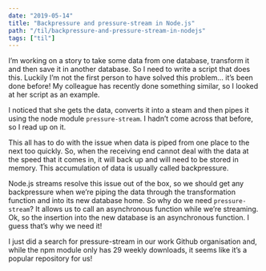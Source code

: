 ```yaml
---
date: "2019-05-14"
title: "Backpressure and pressure-stream in Node.js"
path: "/til/backpressure-and-pressure-stream-in-nodejs"
tags: ["til"]
---
```


I’m working on a story to take some data from one database, transform it and then save it in another database. So I need to write a script that does this. Luckily I’m not the first person to have solved this problem… it’s been done before!
My colleague has recently done something similar, so I looked at her script as an example. 

I noticed that she gets the data, converts it into a steam and then pipes it using the node module `pressure-stream`. I hadn’t come across that before, so I read up on it. 

This all has to do with the issue when data is piped from one place to the next too quickly. So, when the receiving end cannot deal with the data at the speed that it comes in, it will back up and will need to be stored in memory. This accumulation of data is usually called backpressure. 

Node.js streams resolve this issue out of the box, so we should get any backpressure when we’re piping the data through the transformation function and into its new database home.
So why do we need `pressure-stream`? It allows us to call an asynchronous function while we’re streaming. Ok, so the insertion into the new database is an asynchronous function. I guess that’s why we need it!

I just did a search for pressure-stream in our work Github organisation and, while the npm module only has 29 weekly downloads, it seems like it’s a popular repository for us!
